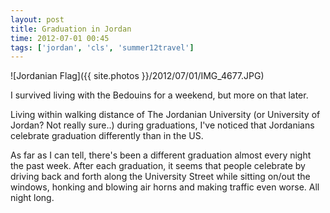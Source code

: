 ```yaml
---
layout: post
title: Graduation in Jordan
time: 2012-07-01 00:45
tags: ['jordan', 'cls', 'summer12travel']
---
```


![Jordanian Flag]({{ site.photos }}/2012/07/01/IMG_4677.JPG)

I survived living with the Bedouins for a weekend, but more on that later.

Living within walking distance of The Jordanian University (or University of Jordan? Not really sure..) during graduations, I've noticed that Jordanians celebrate graduation differently than in the US.

As far as I can tell, there's been a different graduation almost every night the past week. After each graduation, it seems that people celebrate by driving back and forth along the University Street while sitting on/out the windows, honking and blowing air horns and making traffic even worse. All night long.
